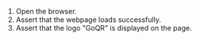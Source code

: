 1. Open the browser.
2. Assert that the webpage loads successfully.
3. Assert that the logo "GoQR" is displayed on the page.